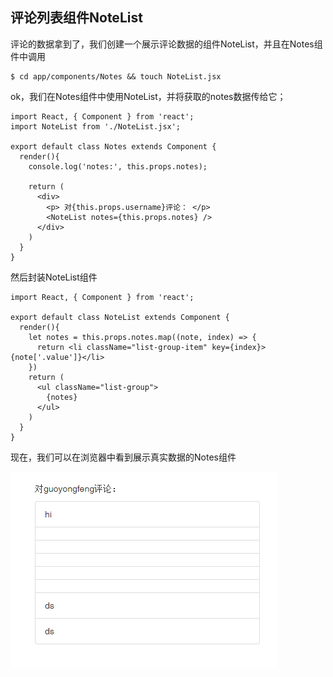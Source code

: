 
## 评论列表组件NoteList

评论的数据拿到了，我们创建一个展示评论数据的组件NoteList，并且在Notes组件中调用
```
$ cd app/components/Notes && touch NoteList.jsx
```

ok，我们在Notes组件中使用NoteList，并将获取的notes数据传给它；
```
import React, { Component } from 'react';
import NoteList from './NoteList.jsx';

export default class Notes extends Component {
  render(){
    console.log('notes:', this.props.notes);

    return (
      <div>
        <p> 对{this.props.username}评论： </p>
        <NoteList notes={this.props.notes} />
      </div>
    )
  }
}

```

然后封装NoteList组件
```
import React, { Component } from 'react';

export default class NoteList extends Component {
  render(){
    let notes = this.props.notes.map((note, index) => {
      return <li className="list-group-item" key={index}>{note['.value']}</li>
    })
    return (
      <ul className="list-group">
        {notes}
      </ul>
    )
  }
}

```

现在，我们可以在浏览器中看到展示真实数据的Notes组件

<img src="../images/notetaker/notelist.png" />
